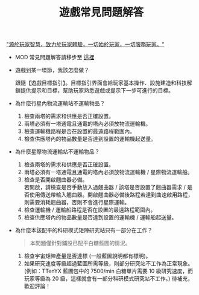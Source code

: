 ﻿---
title: 遊戲常見問題解答
---
["源於玩家智慧，致力於玩家體驗，一切始於玩家，一切服務玩家。"](#)

- MOD 常見問題解答請移步至 [這裡](/mod/#常見問題)

- 遊戲到某一環節，我該怎麼做？

    跟隨【遊戲目標指引】。目標指引界面會給玩家基本操作、設施建造和科技解鎖提供提示和目標，幫助玩家熟悉遊戲或提示下一步可進行的目標。

- 為什麼行星內物流運輸站不運輸物品？  
    1. 檢查兩塔的需求和供應是否正確設置。  
    2. 兩塔必須有一塔通電且通電的塔內必須放物流運輸機。
    3. 檢查運輸機路程是否在設置的最遠路程範圍內。
    4. 檢查供應塔內的物品數量是否達到設置的運輸機起送量。

- 為什麼星際物流運輸站不運輸物品？  
    1. 檢查兩塔的需求和供應是否正確設置。  
    2. 兩塔必須有一塔通電且通電的塔內必須放物流運輸機 / 星際物流運輸船。  
    3. 檢查是否開啟翹曲器必備。  
        若開啟，請檢查是否手動放入過翹曲器 / 該塔是否設置了翹曲器需求 / 是否使用傳送帶輸入翹曲器。開啟翹曲器必備後路程若達到曲速啟用路程，則需要消耗翹曲器，否則不會進行星際運輸。 
    4. 檢查運輸機 / 運輸船路程是否在設置的最遠路程範圍內。
    5. 檢查供應塔內的物品數量是否達到設置的運輸機 / 運輸船起送量。

- 為什麼本該配平的科研模式矩陣研究站只有一部分在工作？
    > 本問題僅針對鋪設已配平白糖藍圖的情況。
    1. 檢查宇宙矩陣產量是否達標 (一般藍圖說明都有標明)。
    2. 如果研究速度等級超過藍圖所需等級，則部分研究站不工作為正常現象。
       (例如：TTenYX 藍圖包中的 7500/min 白糖單片需要 10 級研究速度，而玩家等級為 20 級，這樣就會有一部分科研模式研究站不工作。)
待補充，歡迎評論！
